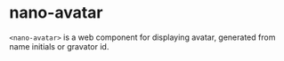# nano-avatar

`<nano-avatar>` is a web component for displaying avatar, generated from name initials or gravator id.

